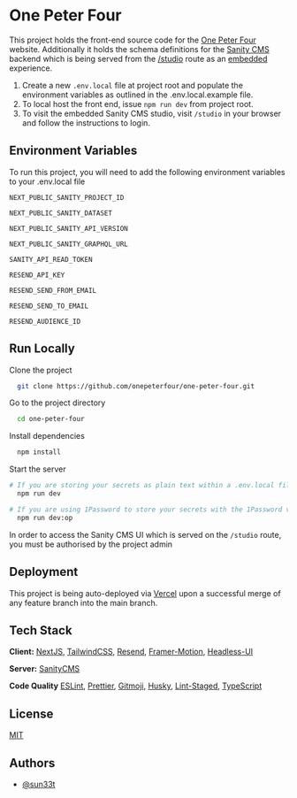 # One Peter Four

This project holds the front-end source code for the [One Peter Four](https://1peter4.co.uk) website. Additionally it holds the schema definitions for the [Sanity CMS](https://www.sanity.io/) backend which is being served from the [/studio](</app/(sanity)/studio/[[...index]]/page.tsx>) route as an [embedded](https://www.sanity.io/docs/embedding-sanity-studio#ea0d0f43a252) experience.

1. Create a new `.env.local` file at project root and populate the environment variables as outlined in the .env.local.example file.
2. To local host the front end, issue `npm run dev` from project root.
3. To visit the embedded Sanity CMS studio, visit `/studio` in your browser and follow the instructions to login.

## Environment Variables

To run this project, you will need to add the following environment variables to your .env.local file

`NEXT_PUBLIC_SANITY_PROJECT_ID`

`NEXT_PUBLIC_SANITY_DATASET`

`NEXT_PUBLIC_SANITY_API_VERSION`

`NEXT_PUBLIC_SANITY_GRAPHQL_URL`

`SANITY_API_READ_TOKEN`

`RESEND_API_KEY`

`RESEND_SEND_FROM_EMAIL`

`RESEND_SEND_TO_EMAIL`

`RESEND_AUDIENCE_ID`

## Run Locally

Clone the project

```bash
  git clone https://github.com/onepeterfour/one-peter-four.git
```

Go to the project directory

```bash
  cd one-peter-four
```

Install dependencies

```bash
  npm install
```

Start the server

```bash
# If you are storing your secrets as plain text within a .env.local file you can use:
  npm run dev

# If you are using 1Password to store your secrets with the 1Password vscode extension in conjunction with the 1Password CLI, you can use:
  npm run dev:op
```

In order to access the Sanity CMS UI which is served on the `/studio` route, you must be authorised by the project admin

## Deployment

This project is being auto-deployed via [Vercel](https://vercel.com) upon a successful merge of any feature branch into the main branch.

## Tech Stack

**Client:** [NextJS](https://nextjs.org), [TailwindCSS](https://tailwindcss.com), [Resend](https://github.com/resendlabs/resend-node#readme), [Framer-Motion](https://github.com/framer/motion#readme), [Headless-UI](https://github.com/tailwindlabs/headlessui#readme)

**Server:** [SanityCMS](https://www.sanity.io/)

**Code Quality** [ESLint](https://eslint.org), [Prettier](https://prettier.io), [Gitmoji](https://github.com/carloscuesta/gitmoji-cli#readme), [Husky](https://github.com/typicode/husky#readme), [Lint-Staged](https://github.com/lint-staged/lint-staged#readme), [TypeScript](https://www.typescriptlang.org/)

## License

[MIT](https://choosealicense.com/licenses/mit/)

## Authors

- [@sun33t](https://www.github.com/sun33t)
